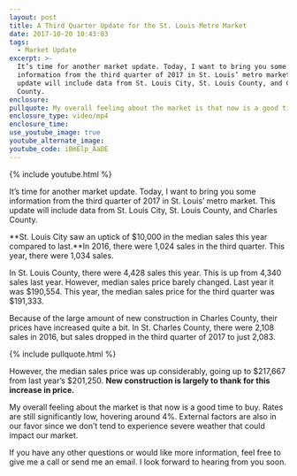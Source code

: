 ```yaml
---
layout: post
title: A Third Quarter Update for the St. Louis Metro Market
date: 2017-10-20 10:43:03
tags:
  - Market Update
excerpt: >-
  It’s time for another market update. Today, I want to bring you some
  information from the third quarter of 2017 in St. Louis’ metro market. This
  update will include data from St. Louis City, St. Louis County, and Charles
  County.
enclosure:
pullquote: My overall feeling about the market is that now is a good time to buy.
enclosure_type: video/mp4
enclosure_time:
use_youtube_image: true
youtube_alternate_image:
youtube_code: iBmElp_AaDE
---
```



{% include youtube.html %}

It’s time for another market update. Today, I want to bring you some information from the third quarter of 2017 in St. Louis’ metro market. This update will include data from St. Louis City, St. Louis County, and Charles County.

**St. Louis City saw an uptick of $10,000 in the median sales this year compared to last.**In 2016, there were 1,024 sales in the third quarter. This year, there were 1,034 sales.

In St. Louis County, there were 4,428 sales this year. This is up from 4,340 sales last year. However, median sales price barely changed. Last year it was $190,554. This year, the median sales price for the third quarter was $191,333.

Because of the large amount of new construction in Charles County, their prices have increased quite a bit. In St. Charles County, there were 2,108 sales in 2016, but sales dropped in the third quarter of 2017 to just 2,083.

{% include pullquote.html %}

However, the median sales price was up considerably, going up to $217,667 from last year’s $201,250. **New construction is largely to thank for this increase in price.**

My overall feeling about the market is that now is a good time to buy. Rates are still significantly low, hovering around 4%. External factors are also in our favor since we don’t tend to experience severe weather that could impact our market.

If you have any other questions or would like more information, feel free to give me a call or send me an email. I look forward to hearing from you soon.